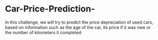 # Car-Price-Prediction-
In this challenge, we will try to predict the price depreciation of used cars, based on information such as the age of the car, its price if it was new or the number of kilometers it completed
